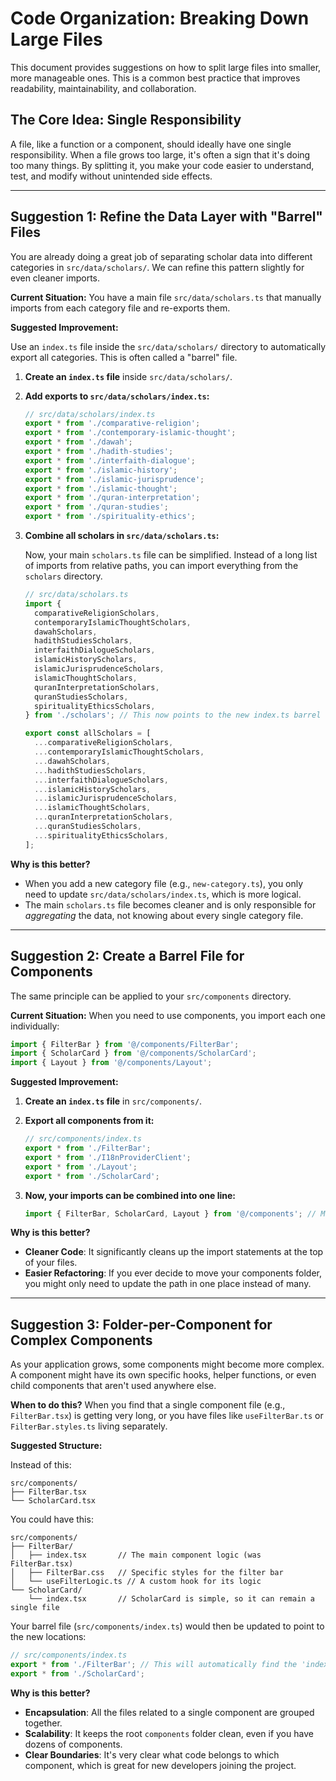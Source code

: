 
# Code Organization: Breaking Down Large Files

This document provides suggestions on how to split large files into smaller, more manageable ones. This is a common best practice that improves readability, maintainability, and collaboration.

## The Core Idea: Single Responsibility

A file, like a function or a component, should ideally have one single responsibility. When a file grows too large, it's often a sign that it's doing too many things. By splitting it, you make your code easier to understand, test, and modify without unintended side effects.

--- 

## Suggestion 1: Refine the Data Layer with "Barrel" Files

You are already doing a great job of separating scholar data into different categories in `src/data/scholars/`. We can refine this pattern slightly for even cleaner imports.

**Current Situation:**
You have a main file `src/data/scholars.ts` that manually imports from each category file and re-exports them.

**Suggested Improvement:**

Use an `index.ts` file inside the `src/data/scholars/` directory to automatically export all categories. This is often called a "barrel" file.

1.  **Create an `index.ts` file** inside `src/data/scholars/`.

2.  **Add exports to `src/data/scholars/index.ts`:**

    ```typescript
    // src/data/scholars/index.ts
    export * from './comparative-religion';
    export * from './contemporary-islamic-thought';
    export * from './dawah';
    export * from './hadith-studies';
    export * from './interfaith-dialogue';
    export * from './islamic-history';
    export * from './islamic-jurisprudence';
    export * from './islamic-thought';
    export * from './quran-interpretation';
    export * from './quran-studies';
    export * from './spirituality-ethics';
    ```

3.  **Combine all scholars in `src/data/scholars.ts`:**

    Now, your main `scholars.ts` file can be simplified. Instead of a long list of imports from relative paths, you can import everything from the `scholars` directory.

    ```typescript
    // src/data/scholars.ts
    import {
      comparativeReligionScholars,
      contemporaryIslamicThoughtScholars,
      dawahScholars,
      hadithStudiesScholars,
      interfaithDialogueScholars,
      islamicHistoryScholars,
      islamicJurisprudenceScholars,
      islamicThoughtScholars,
      quranInterpretationScholars,
      quranStudiesScholars,
      spiritualityEthicsScholars,
    } from './scholars'; // This now points to the new index.ts barrel

    export const allScholars = [
      ...comparativeReligionScholars,
      ...contemporaryIslamicThoughtScholars,
      ...dawahScholars,
      ...hadithStudiesScholars,
      ...interfaithDialogueScholars,
      ...islamicHistoryScholars,
      ...islamicJurisprudenceScholars,
      ...islamicThoughtScholars,
      ...quranInterpretationScholars,
      ...quranStudiesScholars,
      ...spiritualityEthicsScholars,
    ];
    ```

**Why is this better?**
- When you add a new category file (e.g., `new-category.ts`), you only need to update `src/data/scholars/index.ts`, which is more logical.
- The main `scholars.ts` file becomes cleaner and is only responsible for *aggregating* the data, not knowing about every single category file.

--- 

## Suggestion 2: Create a Barrel File for Components

The same principle can be applied to your `src/components` directory.

**Current Situation:**
When you need to use components, you import each one individually:

```typescript
import { FilterBar } from '@/components/FilterBar';
import { ScholarCard } from '@/components/ScholarCard';
import { Layout } from '@/components/Layout';
```

**Suggested Improvement:**

1.  **Create an `index.ts` file** in `src/components/`.

2.  **Export all components from it:**

    ```typescript
    // src/components/index.ts
    export * from './FilterBar';
    export * from './I18nProviderClient';
    export * from './Layout';
    export * from './ScholarCard';
    ```

3.  **Now, your imports can be combined into one line:**

    ```typescript
    import { FilterBar, ScholarCard, Layout } from '@/components'; // Much cleaner!
    ```

**Why is this better?**
- **Cleaner Code**: It significantly cleans up the import statements at the top of your files.
- **Easier Refactoring**: If you ever decide to move your components folder, you might only need to update the path in one place instead of many.

--- 

## Suggestion 3: Folder-per-Component for Complex Components

As your application grows, some components might become more complex. A component might have its own specific hooks, helper functions, or even child components that aren't used anywhere else.

**When to do this?**
When you find that a single component file (e.g., `FilterBar.tsx`) is getting very long, or you have files like `useFilterBar.ts` or `FilterBar.styles.ts` living separately.

**Suggested Structure:**

Instead of this:

```
src/components/
├── FilterBar.tsx
└── ScholarCard.tsx
```

You could have this:

```
src/components/
├── FilterBar/
│   ├── index.tsx       // The main component logic (was FilterBar.tsx)
│   ├── FilterBar.css   // Specific styles for the filter bar
│   └── useFilterLogic.ts // A custom hook for its logic
└── ScholarCard/
    └── index.tsx       // ScholarCard is simple, so it can remain a single file
```

Your barrel file (`src/components/index.ts`) would then be updated to point to the new locations:

```typescript
// src/components/index.ts
export * from './FilterBar'; // This will automatically find the 'index.tsx' in the FilterBar folder
export * from './ScholarCard';
```

**Why is this better?**
- **Encapsulation**: All the files related to a single component are grouped together.
- **Scalability**: It keeps the root `components` folder clean, even if you have dozens of components.
- **Clear Boundaries**: It's very clear what code belongs to which component, which is great for new developers joining the project.
